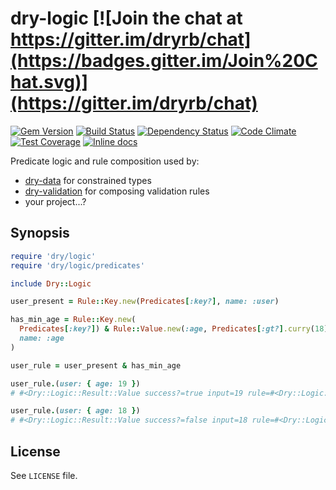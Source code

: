 [gem]: https://rubygems.org/gems/dry-logic
[travis]: https://travis-ci.org/dryrb/dry-logic
[gemnasium]: https://gemnasium.com/dryrb/dry-logic
[codeclimate]: https://codeclimate.com/github/dryrb/dry-logic
[coveralls]: https://coveralls.io/r/dryrb/dry-logic
[inchpages]: http://inch-ci.org/github/dryrb/dry-logic

# dry-logic [![Join the chat at https://gitter.im/dryrb/chat](https://badges.gitter.im/Join%20Chat.svg)](https://gitter.im/dryrb/chat)

[![Gem Version](https://badge.fury.io/rb/dry-logic.svg)][gem]
[![Build Status](https://travis-ci.org/dryrb/dry-logic.svg?branch=master)][travis]
[![Dependency Status](https://gemnasium.com/dryrb/dry-logic.svg)][gemnasium]
[![Code Climate](https://codeclimate.com/github/dryrb/dry-logic/badges/gpa.svg)][codeclimate]
[![Test Coverage](https://codeclimate.com/github/dryrb/dry-logic/badges/coverage.svg)][codeclimate]
[![Inline docs](http://inch-ci.org/github/dryrb/dry-logic.svg?branch=master)][inchpages]

Predicate logic and rule composition used by:

* [dry-data](https://github.com/dryrb/dry-data) for constrained types
* [dry-validation](https://github.com/dryrb/dry-validation) for composing validation rules
* your project...?

## Synopsis

``` ruby
require 'dry/logic'
require 'dry/logic/predicates'

include Dry::Logic

user_present = Rule::Key.new(Predicates[:key?], name: :user)

has_min_age = Rule::Key.new(
  Predicates[:key?]) & Rule::Value.new(:age, Predicates[:gt?].curry(18),
  name: :age
)

user_rule = user_present & has_min_age

user_rule.(user: { age: 19 })
# #<Dry::Logic::Result::Value success?=true input=19 rule=#<Dry::Logic::Rule::Value name=:age predicate=#<Dry::Logic::Predicate id=:gt?>>>

user_rule.(user: { age: 18 })
# #<Dry::Logic::Result::Value success?=false input=18 rule=#<Dry::Logic::Rule::Value name=:age predicate=#<Dry::Logic::Predicate id=:gt?>>>
```

## License

See `LICENSE` file.
